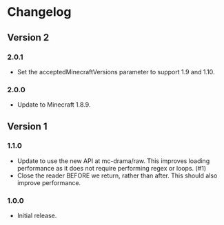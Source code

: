 # Changelog
## Version 2
### 2.0.1
* Set the acceptedMinecraftVersions parameter to support 1.9 and 1.10.

### 2.0.0
* Update to Minecraft 1.8.9.

## Version 1
### 1.1.0
* Update to use the new API at mc-drama/raw. This improves loading performance as it does not
require performing regex or loops. (#1)
* Close the reader BEFORE we return, rather than after. This should also improve performance.

### 1.0.0
* Initial release.